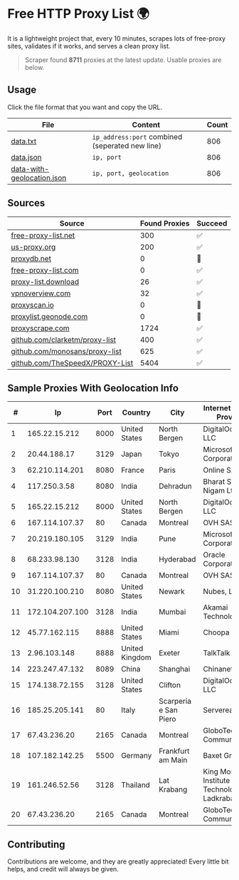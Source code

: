 
# Free HTTP Proxy List 🌍

It is a lightweight project that, every 10 minutes, scrapes lots of free-proxy sites, validates if it works, and serves a clean proxy list.


> Scraper found **8711** proxies at the latest update. Usable proxies are below.

## Usage

Click the file format that you want and copy the URL.


|File|Content|Count|
|----|-------|-----|
|[data.txt](https://raw.githubusercontent.com/themiralay/Proxy-List-World/master/data.txt)|`ip_address:port` combined (seperated new line)|806|
|[data.json](https://raw.githubusercontent.com/themiralay/Proxy-List-World/master/data.json)|`ip, port`|806|
|[data-with-geolocation.json](https://raw.githubusercontent.com/themiralay/Proxy-List-World/master/data-with-geolocation.json)|`ip, port, geolocation`|806|

## Sources

|Source|Found Proxies|Succeed|
|------|-------------|-------|
|[free-proxy-list.net](https://free-proxy-list.net)|300|✅|
|[us-proxy.org](https://www.us-proxy.org)|200|✅|
|[proxydb.net](http://proxydb.net)|0|🚫|
|[free-proxy-list.com](https://free-proxy-list.com/?page=&port=&type%5B%5D=http&type%5B%5D=https&up_time=0&search=Search)|0|✅|
|[proxy-list.download](https://www.proxy-list.download/HTTP)|26|✅|
|[vpnoverview.com](https://vpnoverview.com/privacy/anonymous-browsing/free-proxy-servers)|32|✅|
|[proxyscan.io](https://www.proxyscan.io)|0|🚫|
|[proxylist.geonode.com](https://proxylist.geonode.com/api/proxy-list?limit=300&page=1&sort_by=lastChecked&sort_type=desc&protocols=http,https)|0|🚫|
|[proxyscrape.com](https://api.proxyscrape.com/v2/?request=displayproxies&protocol=http&timeout=10000&country=all&ssl=all&anonymity=all)|1724|✅|
|[github.com/clarketm/proxy-list](https://raw.githubusercontent.com/clarketm/proxy-list/master/proxy-list-raw.txt)|400|✅|
|[github.com/monosans/proxy-list](https://raw.githubusercontent.com/monosans/proxy-list/main/proxies/http.txt)|625|✅|
|[github.com/TheSpeedX/PROXY-List](https://raw.githubusercontent.com/TheSpeedX/PROXY-List/master/http.txt)|5404|✅|


## Sample Proxies With Geolocation Info

|#|Ip|Port|Country|City|Internet Service Provider|
|-|--|----|-------|----|-------------------------|
|1|165.22.15.212|8000|United States|North Bergen|DigitalOcean, LLC|
|2|20.44.188.17|3129|Japan|Tokyo|Microsoft Corporation|
|3|62.210.114.201|8080|France|Paris|Online SAS|
|4|117.250.3.58|8080|India|Dehradun|Bharat Sanchar Nigam Ltd|
|5|165.22.15.212|8000|United States|North Bergen|DigitalOcean, LLC|
|6|167.114.107.37|80|Canada|Montreal|OVH SAS|
|7|20.219.180.105|3129|India|Pune|Microsoft Corporation|
|8|68.233.98.130|3128|India|Hyderabad|Oracle Corporation|
|9|167.114.107.37|80|Canada|Montreal|OVH SAS|
|10|31.220.100.210|8080|United States|Newark|Nubes, LLC|
|11|172.104.207.100|3128|India|Mumbai|Akamai Technologies|
|12|45.77.162.115|8888|United States|Miami|Choopa|
|13|2.96.103.148|8888|United Kingdom|Exeter|TalkTalk|
|14|223.247.47.132|8089|China|Shanghai|Chinanet|
|15|174.138.72.155|3128|United States|Clifton|DigitalOcean, LLC|
|16|185.25.205.141|80|Italy|Scarperia e San Piero|Servereasy Italy|
|17|67.43.236.20|2165|Canada|Montreal|GloboTech Communications|
|18|107.182.142.25|5500|Germany|Frankfurt am Main|Baxet Group Inc.|
|19|161.246.52.56|3128|Thailand|Lat Krabang|King Mongkut's Institute of Technology Ladkrabang|
|20|67.43.236.20|2165|Canada|Montreal|GloboTech Communications|



## Contributing

Contributions are welcome, and they are greatly appreciated! Every
little bit helps, and credit will always be given.

